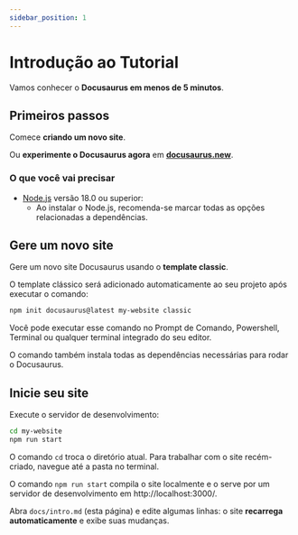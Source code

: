 ```yaml
---
sidebar_position: 1
---
```


# Introdução ao Tutorial

Vamos conhecer o **Docusaurus em menos de 5 minutos**.

## Primeiros passos

Comece **criando um novo site**.

Ou **experimente o Docusaurus agora** em **[docusaurus.new](https://docusaurus.new)**.

### O que você vai precisar

- [Node.js](https://nodejs.org/en/download/) versão 18.0 ou superior:
  - Ao instalar o Node.js, recomenda-se marcar todas as opções relacionadas a dependências.

## Gere um novo site

Gere um novo site Docusaurus usando o **template classic**.

O template clássico será adicionado automaticamente ao seu projeto após executar o comando:

```bash
npm init docusaurus@latest my-website classic
```

Você pode executar esse comando no Prompt de Comando, Powershell, Terminal ou qualquer terminal integrado do seu editor.

O comando também instala todas as dependências necessárias para rodar o Docusaurus.

## Inicie seu site

Execute o servidor de desenvolvimento:

```bash
cd my-website
npm run start
```

O comando `cd` troca o diretório atual. Para trabalhar com o site recém-criado, navegue até a pasta no terminal.

O comando `npm run start` compila o site localmente e o serve por um servidor de desenvolvimento em http://localhost:3000/.

Abra `docs/intro.md` (esta página) e edite algumas linhas: o site **recarrega automaticamente** e exibe suas mudanças.
